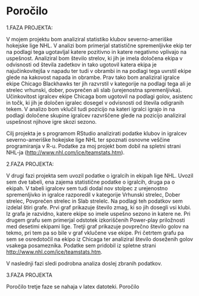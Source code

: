 # Poročilo

1.FAZA PROJEKTA:

V mojem projektu bom analiziral statistiko klubov severno-ameriške hokejske lige NHL.  V analizi bom primerjal statistične spremenljivke ekip ter na podlagi tega ugotavljal katere pozitivno in katere negativno vplivajo na uspešnost. Analiziral bom število strelov, ki jih je imela določena ekipa v odvisnosti od števila zadetkov in tako ugotovil katera ekipa je najučinkovitejša v napadu ter tudi v obrambi in na podlagi tega uvrstil ekipe glede na kakovost napada in obrambe. Prav tako bom analiziral igralce ekipe Chicago Blackhawks ter jih razvrstil v kategorije na podlagi tega ali je strelec vrhunski, dober, povprečen ali slab (urejenostna spremenljivka).  Učinkovitost igralcev ekipe Chicaga bom ugotovil na podlagi golov, asistenc in točk, ki jih je določen igralec dosegel v odvisnosti od števila odigranih tekem. V analizo bom vklučil tudi pozicijo na kateri igralci igrajo in na podlagi določene skupine igralcev razvrščene glede na pozicijo analiziral uspešnost njihove igre skozi sezono.

Cilj projekta je s programom RStudio analizirati podatke klubov in igralcev severno-ameriške hokejske lige NHL ter spoznati osnovne veščine programiranja v R-u. Podatke za moj projekt bom dobil na spletni strani NHL-ja (http://www.nhl.com/ice/teamstats.htm). 



2.FAZA PROJEKTA:

V drugi fazi projekta sem uvozil podatke o igralcih in ekipah lige NHL. Uvozil sem dve tabeli, ena zajema statistične podatke o igralcih, druga pa o ekipah. V tabeli igralcev sem tudi dodal nov stolpec z urejenostno spremenljivko in igralce razporedil v kategorije Vrhunski strelec, Dober strelec, Povprečen strelec in Slab strelelc. Na podlagi teh podatkov sem izdelal štiri grafe. Prvi graf prikazuje število zmag, ki so jih dosegli vsi klubi. Iz grafa je razvidno, katere ekipe so imele uspešno sezono in katere ne. Pri drugem grafu sem primerjal odstotek izkoriščenih Power-play priložnosti med desetimi ekipami lige. Tretji graf prikazuje povprečno število golov na tekmo, pri tem pa so bile v graf vklučene vse ekipe. Pri četrtem grafu pa sem se osredotočil na ekipo iz Chicaga ter analiziral število doseženih golov vsakega posameznika. Podatke sem pridobil iz spletne strani http://www.nhl.com/ice/teamstats.htm. 

V naslednji fazi sledi podrobna analiza doslej zbranih podatkov.

3.FAZA PROJEKTA

Poročilo tretje faze se nahaja v latex datoteki.
Poročilo